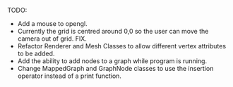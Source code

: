 TODO:

- Add a mouse to opengl.
- Currently the grid is centred around 0,0 so the user can move the camera out of grid. FIX.
- Refactor Renderer and Mesh Classes to allow different vertex attributes to be added.
- Add the ability to add nodes to a graph while program is running.
- Change MappedGraph and GraphNode classes to use the insertion operator instead of a print function.